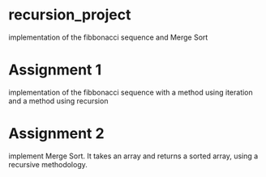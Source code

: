 # recursion_project
implementation of the fibbonacci sequence and Merge Sort


# Assignment 1
implementation of the fibbonacci sequence with a method using iteration and a method using recursion

# Assignment 2 
implement Merge Sort. It takes an array and returns a sorted array, using a recursive methodology.